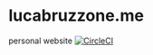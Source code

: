 # lucabruzzone.me
personal website
[![CircleCI](https://circleci.com/gh/unsign3d/lucabruzzone.me.svg?style=svg)](https://circleci.com/gh/unsign3d/lucabruzzone.me)